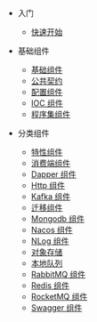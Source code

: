 - 入门

  - [快速开始](/docs/zh-cn/quickstart.md)

- 基础组件

  - [基础组件](/docs/zh-cn/components/CommonSdk.md)
  - [公共契约](/docs/zh-cn/components/ContractSdk.md)
  - [配置组件](/docs/zh-cn/components/ConfigSdk.md)
  - [IOC 组件](/docs/zh-cn/components/AutofacSdk.md)
  - [程序集组件](/docs/zh-cn/components/AssemblySdk.md)

- 分类组件

  - [特性组件](/docs/zh-cn/components/AttributeSdk.md)
  - [消费端组件](/docs/zh-cn/components/ConsumerSdk.md)
  - [Dapper 组件](/docs/zh-cn/components/DapperSdk.md)
  - [Http 组件](/docs/zh-cn/components/HttpSdk.md)
  - [Kafka 组件](/docs/zh-cn/components/KafkaSdk.md)
  - [迁移组件](/docs/zh-cn/components/MigrationSdk.md)
  - [Mongodb 组件](/docs/zh-cn/components/MongodbSdk.md)
  - [Nacos 组件](/docs/zh-cn/components/NacosSdk.md)
  - [NLog 组件](/docs/zh-cn/components/NLogSdk.md)
  - [对象存储](/docs/zh-cn/components/ObjectSdk.md)
  - [本地队列](/docs/zh-cn/components/QueueSdk.md)
  - [RabbitMQ 组件](/docs/zh-cn/components/RabbitMQSdk.md)
  - [Redis 组件](/docs/zh-cn/components/RedisSdk.md)
  - [RocketMQ 组件](/docs/zh-cn/components/RocketMQSdk.md)
  - [Swagger 组件](/docs/zh-cn/components/SwaggerSdk.md)
